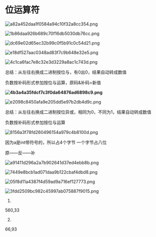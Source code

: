 # 位运算符

![a82a452daa1f0584a94c10f32a8cc354.png](image/a82a452daa1f0584a94c10f32a8cc354.png)

![1b86daa926b689c70f16db5030db76cc.png](image/1b86daa926b689c70f16db5030db76cc.png)

![dc69e02d65ec32b99c0f5b91c0c54d21.png](image/dc69e02d65ec32b99c0f5b91c0c54d21.png)

![e18df527aac0348ad83f7c9b648e32e5.png](image/e18df527aac0348ad83f7c9b648e32e5.png)

![4c1ca6fac7e8c32e3d3229a8ac1c743d.png](image/4c1ca6fac7e8c32e3d3229a8ac1c743d.png)

总结：从左往右换成二进制按位与，有0出0，结果自动转成数值

负数按补码形式参加按位与运算，原码&补码=新值

**![4b3a4a35fdcf7c3f0da64876ad6898c9.png](image/4b3a4a35fdcf7c3f0da64876ad6898c9.png)**

![e2098c8450afa9e205dd5e97b2db4d9c.png](image/e2098c8450afa9e205dd5e97b2db4d9c.png)

总结：从左往右换成二进制按位异或，相同为0，不同为1，结果自动转成数值

负数按补码形式参加按位与运算

![8156a3f78fd260496154a979c4b8100d.png](image/8156a3f78fd260496154a979c4b8100d.png)

因为a是int带符号的，所以占4个字节 一个字节占八位

原——反——补

![a91411d296a2a7b902641d37ed4ebb8b.png](image/a91411d296a2a7b902641d37ed4ebb8b.png)

![7449e8bcb1ad071daa9b122cbaf4dbd8.png](image/7449e8bcb1ad071daa9b122cbaf4dbd8.png)

![05f8d11a4387f4d59ad9a716ef127773.png](image/05f8d11a4387f4d59ad9a716ef127773.png)

![3fdd2509bc982c45997ab075887f9015.png](image/3fdd2509bc982c45997ab075887f9015.png)

1.

560,33

2.

66,93
